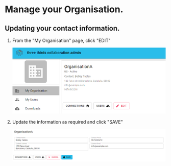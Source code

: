 # Manage your Organisation.

## Updating your contact information.

1. From the "My Organisation" page, click "EDIT"

    ![my org](/assets/images/screen-shots/admin/my-org.png)

1. Update the information as required and click "SAVE"

    ![edit org](/assets/images/screen-shots/admin/my-org-edit.png)
